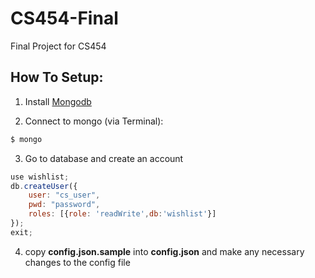# CS454-Final
Final Project for CS454

## How To Setup:
1. Install [Mongodb](http://www.mongodb.org/downloads)

2. Connect to mongo (via Terminal):
```sh
$ mongo
```

3. Go to database and create an account
```js
use wishlist;
db.createUser({
	user: "cs_user",
	pwd: "password",
	roles: [{role: 'readWrite',db:'wishlist'}]
});
exit;
```

4. copy **config.json.sample** into **config.json** and make any necessary changes to the config file

